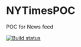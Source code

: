 # NYTimesPOC
POC for News feed

[![Build status](https://github.com/jeevanPandey/NYTimesPOC/actions/workflows/iosworkflow.yml/badge.svg?branch=main)](https://github.com/jeevanPandey/NYTimesPOC/actions/workflows/iosworkflow.yml)
